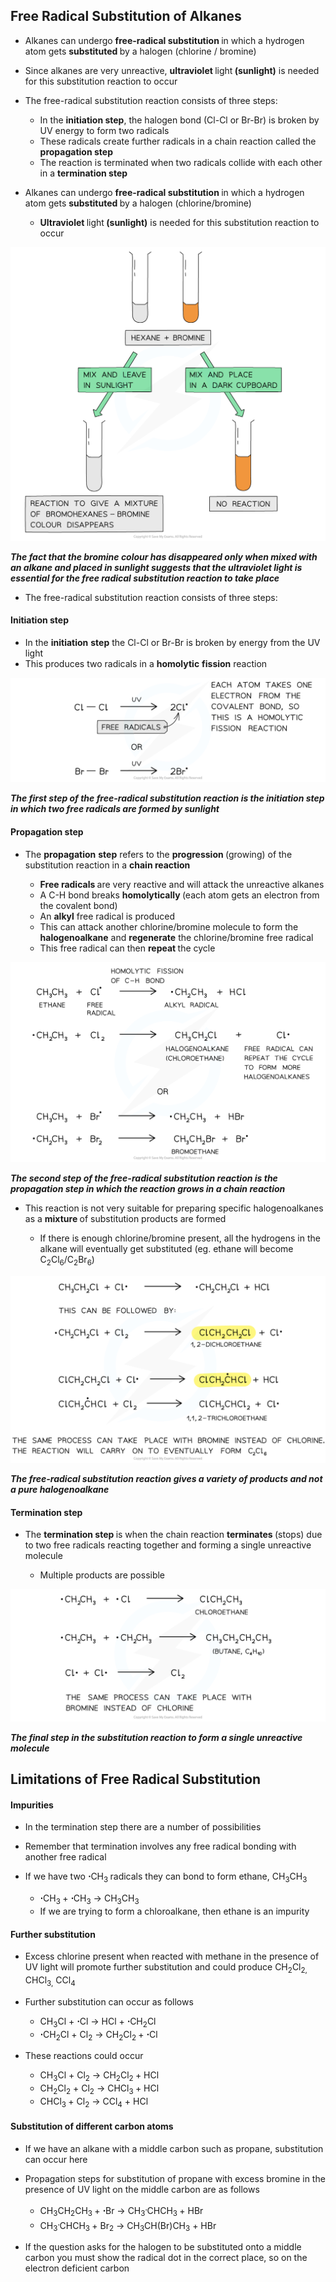 Free Radical Substitution of Alkanes
------------------------------------

* Alkanes can undergo <b>free-radical substitution </b>in which a hydrogen atom gets <b>substituted </b>by a halogen (chlorine / bromine)
* Since alkanes are very unreactive, <b>ultraviolet </b>light<b> (sunlight)</b> is needed for this substitution reaction to occur
* The free-radical substitution reaction consists of three steps:

  + In the <b>initiation step</b>, the halogen bond (Cl-Cl or Br-Br) is broken by UV energy to form two radicals
  + These radicals create further radicals in a chain reaction called the <b>propagation step</b>
  + The reaction is terminated when two radicals collide with each other in a <b>termination step</b>
* Alkanes can undergo <b>free-radical substitution </b>in which a hydrogen atom gets <b>substituted </b>by a halogen (chlorine/bromine)

  + <b>Ultraviolet </b>light<b> (sunlight)</b> is needed for this substitution reaction to occur

![Hydrocarbons Colour Change of Solution, downloadable AS & A Level Chemistry revision notes](3.2-Hydrocarbons-Colour-Change-of-Solution.png)

<i><b>The fact that the bromine colour has disappeared only when mixed with an alkane and placed in sunlight suggests that the ultraviolet light is essential for the free radical substitution reaction to take place</b></i>

* The free-radical substitution reaction consists of three steps:

#### Initiation step

* In the <b>initiation</b> <b>step</b> the Cl-Cl or Br-Br is broken by energy from the UV light
* This produces two radicals in a <b>homolytic</b> <b>fission</b> reaction

![Hydrocarbons Initiation Step, downloadable AS & A Level Chemistry revision notes](3.2-Hydrocarbons-Initiation-Step.png)

<i><b>The first step of the free-radical substitution reaction is the initiation step in which two free radicals are formed by sunlight</b></i>

#### Propagation step

* The <b>propagation</b> <b>step</b> refers to the <b>progression </b>(growing) of the substitution reaction in a <b>chain reaction</b>

  + <b>Free radicals </b>are very reactive and will attack the unreactive alkanes
  + A C-H bond breaks <b>homolytically </b>(each atom gets an electron from the covalent bond)
  + An <b>alkyl</b> free radical is produced
  + This can attack another chlorine/bromine molecule to form the <b>halogenoalkane</b> and <b>regenerate</b> the chlorine/bromine free radical
  + This free radical can then <b>repeat </b>the cycle

![Hydrocarbons Propagation Step, downloadable AS & A Level Chemistry revision notes](3.2-Hydrocarbons-Propagation-Step.png)

<i><b>The second step of the free-radical substitution reaction is the propagation step in which the reaction grows in a chain reaction</b></i>

* This reaction is not very suitable for preparing specific halogenoalkanes as a <b>mixture </b>of substitution products are formed

  + If there is enough chlorine/bromine present, all the hydrogens in the alkane will eventually get substituted (eg. ethane will become C<sub>2</sub>Cl<sub>6</sub>/C<sub>2</sub>Br<sub>6</sub>)

![Hydrocarbons Side-Products, downloadable AS & A Level Chemistry revision notes](3.2-Hydrocarbons-Side-Products_1.png)

<i><b>The free-radical substitution reaction gives a variety of products and not a pure halogenoalkane</b></i>

#### Termination step

* The <b>termination step </b>is when the chain reaction <b>terminates </b>(stops) due to two free radicals reacting together and forming a single unreactive molecule

  + Multiple products are possible

![Hydrocarbons Termination Step, downloadable AS & A Level Chemistry revision notes](3.2-Hydrocarbons-Termination-Step.png)

<i><b>The final step in the substitution reaction to form a single unreactive molecule</b></i>

Limitations of Free Radical Substitution
----------------------------------------

#### Impurities

* In the termination step there are a number of possibilities
* Remember that termination involves any free radical bonding with another free radical
* If we have two <b>⋅</b>CH<sub>3 </sub>radicals they can bond to form ethane, CH<sub>3</sub>CH<sub>3</sub>

  + <b>⋅</b>CH<sub>3 </sub>+ <b>⋅</b>CH<sub>3</sub> → CH<sub>3</sub>CH<sub>3</sub>
  + If we are trying to form a chloroalkane, then ethane is an impurity

#### Further substitution

* Excess chlorine present when reacted with methane in the presence of UV light will promote further substitution and could produce CH<sub>2</sub>Cl<sub>2, </sub>CHCl<sub>3,</sub> CCl<sub>4</sub>
* Further substitution can occur as follows

  + CH<sub>3</sub>Cl + <b>⋅</b>Cl → HCl + <b>⋅</b>CH<sub>2</sub>Cl
  + <b>⋅</b>CH<sub>2</sub>Cl + Cl<sub>2</sub> → CH<sub>2</sub>Cl<sub>2 </sub>+ <b>⋅</b>Cl
* These reactions could occur

  + CH<sub>3</sub>Cl + Cl<sub>2</sub> → CH<sub>2</sub>Cl<sub>2 </sub>+ HCl
  + CH<sub>2</sub>Cl<sub>2</sub> + Cl<sub>2</sub> → CHCl<sub>3 </sub>+ HCl
  + CHCl<sub>3 </sub>+ Cl<sub>2</sub> → CCl<sub>4</sub> + HCl

#### Substitution of different carbon atoms

* If we have an alkane with a middle carbon such as propane, substitution can occur here
* Propagation steps for substitution of propane with excess bromine in the presence of UV light on the middle carbon are as follows

  + CH<sub>3</sub>CH<sub>2</sub>CH<sub>3 </sub>+ <b>⋅</b>Br → CH<sub>3</sub><sup><sub><b>⋅</b></sub></sup>CHCH<sub>3 </sub>+ HBr
  + CH<sub>3</sub><sup><sub><b>⋅</b></sub></sup>CHCH<sub>3 </sub>+ Br<sub>2</sub> → CH<sub>3</sub>CH(Br)CH<sub>3</sub> + HBr
* If the question asks for the halogen to be substituted onto a middle carbon you must show the radical dot in the correct place, so on the electron deficient carbon